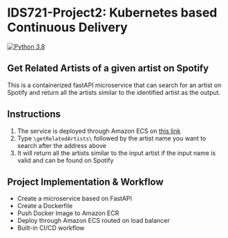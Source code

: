 # IDS721-Project2: Kubernetes based Continuous Delivery

[![Python 3.8](https://github.com/tianyunh/IDS721-Project2/actions/workflows/main.yml/badge.svg)](https://github.com/tianyunh/IDS721-Project2/actions/workflows/main.yml)

## Get Related Artists of a given artist on Spotify
This is a containerized fastAPI microservice that can search for an artist on Spotify and return all the artists similar to the identified artist as the output.

## Instructions
1. The service is deployed through Amazon ECS on [this link](http://project2-fargate-alb-748770289.us-east-2.elb.amazonaws.com/)
2. Type `\getRelatedArtists\` followed by the artist name you want to search after the address above
3. It will return all the artists similar to the input artist if the input name is valid and can be found on Spotify

## Project Implementation & Workflow
- Create a microservice based on FastAPI
- Create a Dockerfile
- Push Docker Image to Amazon ECR
- Deploy through Amazon ECS routed on load balancer
- Built-in CI/CD workflow
